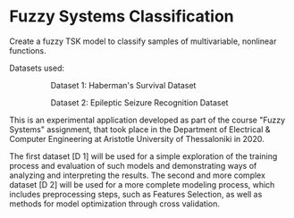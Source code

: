 # Fuzzy Systems Classification #

Create a fuzzy TSK model to classify samples of multivariable, nonlinear functions.

Datasets used:

      Dataset 1: Haberman's Survival Dataset

      Dataset 2: Epileptic Seizure Recognition Dataset


This is an experimental application developed as part of the course "Fuzzy Systems" assignment, that took place in the Department of Electrical & Computer Engineering at Aristotle University of Thessaloniki in 2020.

The first dataset [D 1] will be used for a simple exploration of the training process and evaluation of such models and demonstrating ways of analyzing and interpreting the results. The second and more complex dataset [D 2] will be used for a more complete modeling process, which includes preprocessing steps, such as Features Selection, as well as methods for model optimization through cross validation.

